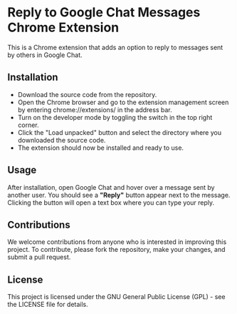 # Reply to Google Chat Messages Chrome Extension
This is a Chrome extension that adds an option to reply to messages sent by others in Google Chat.

## Installation
* Download the source code from the repository.
* Open the Chrome browser and go to the extension management screen by entering chrome://extensions/ in the address bar.
* Turn on the developer mode by toggling the switch in the top right corner.
* Click the "Load unpacked" button and select the directory where you downloaded the source code.
* The extension should now be installed and ready to use.

## Usage
After installation, open Google Chat and hover over a message sent by another user. You should see a **"Reply"** button appear next to the message. Clicking the button will open a text box where you can type your reply.

## Contributions
We welcome contributions from anyone who is interested in improving this project. To contribute, please fork the repository, make your changes, and submit a pull request.

## License
This project is licensed under the GNU General Public License (GPL) - see the LICENSE file for details.
